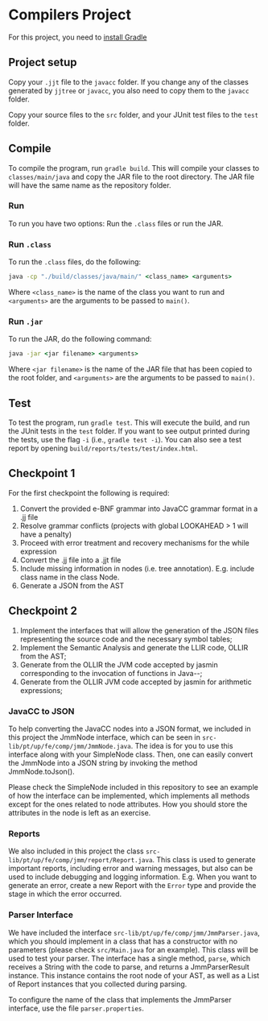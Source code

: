 # Compilers Project

For this project, you need to [install Gradle](https://gradle.org/install/)

## Project setup

Copy your ``.jjt`` file to the ``javacc`` folder. If you change any of the classes generated by ``jjtree`` or ``javacc``, you also need to copy them to the ``javacc`` folder.

Copy your source files to the ``src`` folder, and your JUnit test files to the ``test`` folder.

## Compile

To compile the program, run ``gradle build``. This will compile your classes to ``classes/main/java`` and copy the JAR file to the root directory. The JAR file will have the same name as the repository folder.

### Run

To run you have two options: Run the ``.class`` files or run the JAR.

### Run ``.class``

To run the ``.class`` files, do the following:

```cmd
java -cp "./build/classes/java/main/" <class_name> <arguments>
```

Where ``<class_name>`` is the name of the class you want to run and ``<arguments>`` are the arguments to be passed to ``main()``.

### Run ``.jar``

To run the JAR, do the following command:

```cmd
java -jar <jar filename> <arguments>
```

Where ``<jar filename>`` is the name of the JAR file that has been copied to the root folder, and ``<arguments>`` are the arguments to be passed to ``main()``.

## Test

To test the program, run ``gradle test``. This will execute the build, and run the JUnit tests in the ``test`` folder. If you want to see output printed during the tests, use the flag ``-i`` (i.e., ``gradle test -i``).
You can also see a test report by opening ``build/reports/tests/test/index.html``.

## Checkpoint 1
For the first checkpoint the following is required:

1. Convert the provided e-BNF grammar into JavaCC grammar format in a .jj file
2. Resolve grammar conflicts (projects with global LOOKAHEAD > 1 will have a penalty)
3. Proceed with error treatment and recovery mechanisms for the while expression
4. Convert the .jj file into a .jjt file
5. Include missing information in nodes (i.e. tree annotation). E.g. include class name in the class Node.
6. Generate a JSON from the AST

## Checkpoint 2
1. Implement the interfaces that will allow the generation of the JSON files representing
   the source code and the necessary symbol tables;
2. Implement the Semantic Analysis and generate the LLIR code, OLLIR
   from the AST;
3. Generate from the OLLIR the JVM code accepted by jasmin corresponding to the invocation of functions in Java--;
4. Generate from the OLLIR JVM code accepted by jasmin for arithmetic expressions;

### JavaCC to JSON
To help converting the JavaCC nodes into a JSON format, we included in this project the JmmNode interface, which can be seen in ``src-lib/pt/up/fe/comp/jmm/JmmNode.java``. The idea is for you to use this interface along with your SimpleNode class. Then, one can easily convert the JmmNode into a JSON string by invoking the method JmmNode.toJson().

Please check the SimpleNode included in this repository to see an example of how the interface can be implemented, which implements all methods except for the ones related to node attributes. How you should store the attributes in the node is left as an exercise.

### Reports
We also included in this project the class ``src-lib/pt/up/fe/comp/jmm/report/Report.java``. This class is used to generate important reports, including error and warning messages, but also can be used to include debugging and logging information. E.g. When you want to generate an error, create a new Report with the ``Error`` type and provide the stage in which the error occurred.


### Parser Interface

We have included the interface ``src-lib/pt/up/fe/comp/jmm/JmmParser.java``, which you should implement in a class that has a constructor with no parameters (please check ``src/Main.java`` for an example). This class will be used to test your parser. The interface has a single method, ``parse``, which receives a String with the code to parse, and returns a JmmParserResult instance. This instance contains the root node of your AST, as well as a List of Report instances that you collected during parsing.

To configure the name of the class that implements the JmmParser interface, use the file ``parser.properties``.